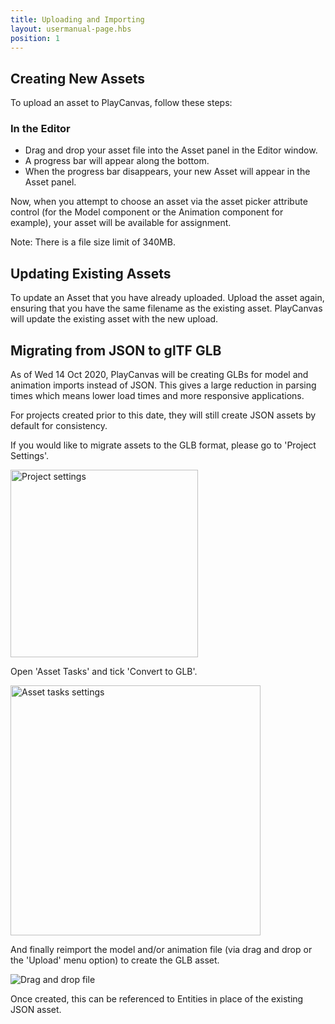 ```yaml
---
title: Uploading and Importing
layout: usermanual-page.hbs
position: 1
---
```


## Creating New Assets

To upload an asset to PlayCanvas, follow these steps:

### In the Editor

* Drag and drop your asset file into the Asset panel in the Editor window.
* A progress bar will appear along the bottom.
* When the progress bar disappears, your new Asset will appear in the Asset panel.

Now, when you attempt to choose an asset via the asset picker attribute control (for the Model component or the Animation component for example), your asset will be available for assignment.

Note: There is a file size limit of 340MB.

## Updating Existing Assets

To update an Asset that you have already uploaded. Upload the asset again, ensuring that you have the same filename as the existing asset. PlayCanvas will update the existing asset with the new upload.

## Migrating from JSON to glTF GLB

As of Wed 14 Oct 2020, PlayCanvas will be creating GLBs for model and animation imports instead of JSON. This gives a large reduction in parsing times which means lower load times and more responsive applications.

For projects created prior to this date, they will still create JSON assets by default for consistency.

If you would like to migrate assets to the GLB format, please go to 'Project Settings'.

<img src="/images/user-manual/assets/importing/project-settings.png" alt="Project settings" width="300"/>

Open 'Asset Tasks' and tick 'Convert to GLB'.

<img src="/images/user-manual/assets/importing/asset-tasks.png" alt="Asset tasks settings" width="400"/>

And finally reimport the model and/or animation file (via drag and drop or the 'Upload' menu option) to create the GLB asset.

<img src="/images/user-manual/assets/importing/drag-and-drop.gif" alt="Drag and drop file"/>

Once created, this can be referenced to Entities in place of the existing JSON asset.
